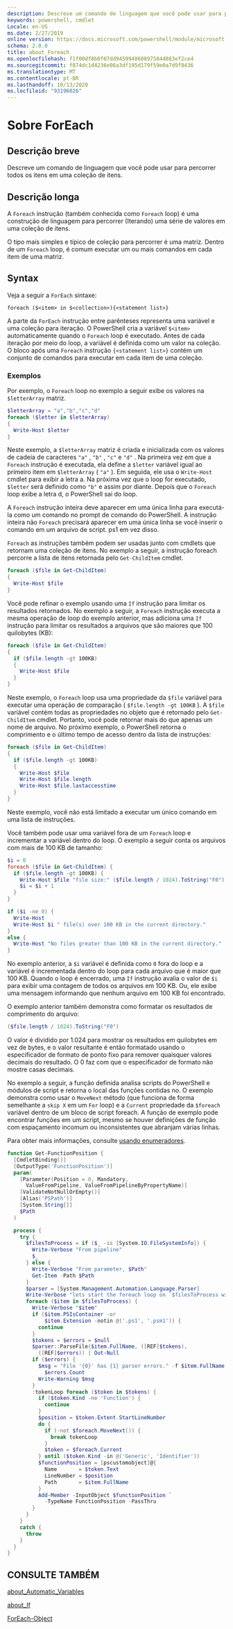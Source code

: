 ```yaml
---
description: Descreve um comando de linguagem que você pode usar para percorrer todos os itens em uma coleção de itens.
keywords: powershell, cmdlet
Locale: en-US
ms.date: 2/27/2019
online version: https://docs.microsoft.com/powershell/module/microsoft.powershell.core/about/about_foreach?view=powershell-5.1&WT.mc_id=ps-gethelp
schema: 2.0.0
title: about_Foreach
ms.openlocfilehash: f1f00df8b0f07dd945994860897584d883ef2ce4
ms.sourcegitcommit: f874dc1d4236e06a3df195d179f59e0a7d9f8436
ms.translationtype: MT
ms.contentlocale: pt-BR
ms.lasthandoff: 10/13/2020
ms.locfileid: "93196026"
---
```

# <a name="about-foreach"></a>Sobre ForEach

## <a name="short-description"></a>Descrição breve
Descreve um comando de linguagem que você pode usar para percorrer todos os itens em uma coleção de itens.

## <a name="long-description"></a>Descrição longa

A `Foreach` instrução (também conhecida como `Foreach` loop) é uma construção de linguagem para percorrer (Iterando) uma série de valores em uma coleção de itens.

O tipo mais simples e típico de coleção para percorrer é uma matriz.
Dentro de um `Foreach` loop, é comum executar um ou mais comandos em cada item de uma matriz.

## <a name="syntax"></a>Syntax

Veja a seguir a `ForEach` sintaxe:

```
foreach ($<item> in $<collection>){<statement list>}
```

A parte da `ForEach` instrução entre parênteses representa uma variável e uma coleção para iteração. O PowerShell cria a variável `$<item>` automaticamente quando o `Foreach` loop é executado. Antes de cada iteração por meio do loop, a variável é definida como um valor na coleção.
O bloco após uma `Foreach` instrução `{<statement list>}` contém um conjunto de comandos para executar em cada item de uma coleção.

### <a name="examples"></a>Exemplos

Por exemplo, o `Foreach` loop no exemplo a seguir exibe os valores na `$letterArray` matriz.

```powershell
$letterArray = "a","b","c","d"
foreach ($letter in $letterArray)
{
  Write-Host $letter
}
```

Neste exemplo, a `$letterArray` matriz é criada e inicializada com os valores de cadeia de caracteres `"a"` , `"b"` , `"c"` e `"d"` . Na primeira vez em que a `Foreach` instrução é executada, ela define a `$letter` variável igual ao primeiro item em `$letterArray` ( `"a"` ). Em seguida, ele usa o `Write-Host` cmdlet para exibir a letra a. Na próxima vez que o loop for executado, `$letter` será definido como `"b"` e assim por diante. Depois que o `Foreach` loop exibe a letra d, o PowerShell sai do loop.

A `Foreach` instrução inteira deve aparecer em uma única linha para executá-la como um comando no prompt de comando do PowerShell. A instrução inteira não `Foreach` precisará aparecer em uma única linha se você inserir o comando em um arquivo de script. ps1 em vez disso.

`Foreach` as instruções também podem ser usadas junto com cmdlets que retornam uma coleção de itens. No exemplo a seguir, a instrução foreach percorre a lista de itens retornada pelo `Get-ChildItem` cmdlet.

```powershell
foreach ($file in Get-ChildItem)
{
  Write-Host $file
}
```

Você pode refinar o exemplo usando uma `If` instrução para limitar os resultados retornados. No exemplo a seguir, a `Foreach` instrução executa a mesma operação de loop do exemplo anterior, mas adiciona uma `If` instrução para limitar os resultados a arquivos que são maiores que 100 quilobytes (KB):

```powershell
foreach ($file in Get-ChildItem)
{
  if ($file.length -gt 100KB)
  {
    Write-Host $file
  }
}
```

Neste exemplo, o `Foreach` loop usa uma propriedade da `$file` variável para executar uma operação de comparação ( `$file.length -gt 100KB` ). A `$file` variável contém todas as propriedades no objeto que é retornado pelo `Get-ChildItem` cmdlet. Portanto, você pode retornar mais do que apenas um nome de arquivo.
No próximo exemplo, o PowerShell retorna o comprimento e o último tempo de acesso dentro da lista de instruções:

```powershell
foreach ($file in Get-ChildItem)
{
  if ($file.length -gt 100KB)
  {
    Write-Host $file
    Write-Host $file.length
    Write-Host $file.lastaccesstime
  }
}
```

Neste exemplo, você não está limitado a executar um único comando em uma lista de instruções.

Você também pode usar uma variável fora de um `Foreach` loop e incrementar a variável dentro do loop. O exemplo a seguir conta os arquivos com mais de 100 KB de tamanho:

```powershell
$i = 0
foreach ($file in Get-ChildItem) {
  if ($file.length -gt 100KB) {
    Write-Host $file "file size:" ($file.length / 1024).ToString("F0") KB
    $i = $i + 1
  }
}

if ($i -ne 0) {
  Write-Host
  Write-Host $i " file(s) over 100 KB in the current directory."
}
else {
  Write-Host "No files greater than 100 KB in the current directory."
}
```

No exemplo anterior, a `$i` variável é definida como `0` fora do loop e a variável é incrementada dentro do loop para cada arquivo que é maior que 100 KB. Quando o loop é encerrado, uma `If` instrução avalia o valor de `$i` para exibir uma contagem de todos os arquivos em 100 KB. Ou, ele exibe uma mensagem informando que nenhum arquivo em 100 KB foi encontrado.

O exemplo anterior também demonstra como formatar os resultados de comprimento do arquivo:

```powershell
($file.length / 1024).ToString("F0")
```

O valor é dividido por 1.024 para mostrar os resultados em quilobytes em vez de bytes, e o valor resultante é então formatado usando o especificador de formato de ponto fixo para remover quaisquer valores decimais do resultado. O 0 faz com que o especificador de formato não mostre casas decimais.

No exemplo a seguir, a função definida analisa scripts do PowerShell e módulos de script e retorna o local das funções contidas no. O exemplo demonstra como usar o `MoveNext` método (que funciona de forma semelhante a `skip X` em um `For` loop) e a `Current` propriedade da `$foreach` variável dentro de um bloco de script foreach. A função de exemplo pode encontrar funções em um script, mesmo se houver definições de função com espaçamento incomum ou inconsistentes que abranjam várias linhas.

Para obter mais informações, consulte [usando enumeradores](about_Automatic_Variables.md#using-enumerators).

```powershell
function Get-FunctionPosition {
  [CmdletBinding()]
  [OutputType('FunctionPosition')]
  param(
    [Parameter(Position = 0, Mandatory,
      ValueFromPipeline, ValueFromPipelineByPropertyName)]
    [ValidateNotNullOrEmpty()]
    [Alias('PSPath')]
    [System.String[]]
    $Path
  )

  process {
    try {
      $filesToProcess = if ($_ -is [System.IO.FileSystemInfo]) {
        Write-Verbose "From pipeline"
        $_
      } else {
        Write-Verbose "From parameter, $Path"
        Get-Item -Path $Path
      }
      $parser = [System.Management.Automation.Language.Parser]
      Write-Verbose "lets start the foreach loop on `$filesToProcess with $($filesToProcess.count) as count"
      foreach ($item in $filesToProcess) {
        Write-Verbose "$item"
        if ($item.PSIsContainer -or
            $item.Extension -notin @('.ps1', '.psm1')) {
          continue
        }
        $tokens = $errors = $null
        $parser::ParseFile($item.FullName, ([REF]$tokens),
          ([REF]$errors)) | Out-Null
        if ($errors) {
          $msg = "File '{0}' has {1} parser errors." -f $item.FullName,
            $errors.Count
          Write-Warning $msg
        }
        :tokenLoop foreach ($token in $tokens) {
          if ($token.Kind -ne 'Function') {
            continue
          }
          $position = $token.Extent.StartLineNumber
          do {
            if (-not $foreach.MoveNext()) {
              break tokenLoop
            }
            $token = $foreach.Current
          } until ($token.Kind -in @('Generic', 'Identifier'))
          $functionPosition = [pscustomobject]@{
            Name       = $token.Text
            LineNumber = $position
            Path       = $item.FullName
          }
          Add-Member -InputObject $functionPosition `
            -TypeName FunctionPosition -PassThru
        }
      }
    }
    catch {
      throw
    }
  }
}
```

## <a name="see-also"></a>CONSULTE TAMBÉM

[about_Automatic_Variables](about_Automatic_Variables.md)

[about_If](about_If.md)

[ForEach-Object](xref:Microsoft.PowerShell.Core.ForEach-Object)
